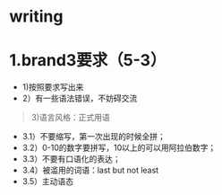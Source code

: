 # writing 
# 1.brand3要求（5-3）
- 1)按照要求写出来
- 2）有一些语法错误，不妨碍交流

> 3)语言风格：正式用语
- 3.1）不要缩写，第一次出现的时候全拼；
- 3.2）0-10的数字要拼写，10以上的可以用阿拉伯数字；
- 3.3）不要有口语化的表达；
- 3.4）被滥用的词语：last but not least
- 3.5）主动语态
